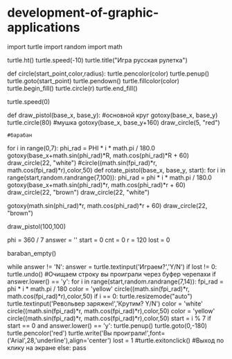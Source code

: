 # development-of-graphic-applications
import turtle
import random
import math

turtle.ht()
turtle.speed(-10)
turtle.title("Игра русская рулетка")

def circle(start_point,color,radius):
    turtle.pencolor(color)
    turtle.penup()
    turtle.goto(start_point)
    turtle.pendown()
    turtle.fillcolor(color)
    turtle.begin_fill()
    turtle.circle(r)
    turtle.end_fill()
    
turtle.speed(0)

def draw_pistol(base_x, base_y):
   #основной круг
   gotoxy(base_x, base_y)
   turtle.circle(80)
   #мушка
   gotoxy(base_x, base_y+160)
   draw_circle(5, "red")
 
    #барабан
   for i in range(0,7):
      phi_rad = PHI * i * math.pi / 180.0
      gotoxy(base_x+math.sin(phi_rad)*R, math.cos(phi_rad)*R + 60)
      draw_circle(22, "white")
                                           #circle((math.sin(fpi_rad)*r, math.cos(fpi_rad)*r),color,50)
def rotate_pistol(base_x, base_y, start):
   for i in range(start,random.randrange(7,100)):
      phi_rad = phi * i * math.pi / 180.0
      gotoxy(base_x+math.sin(phi_rad)*r, math.cos(phi_rad)*r + 60)
      draw_circle(22, "brown")
      draw_circle(22, "white")

   gotoxy(math.sin(phi_rad)*r, math.cos(phi_rad)*r + 60)
   draw_circle(22, "brown")

draw_pistol(100,100)                                           

phi = 360 / 7
answer = ''
start = 0
cnt = 0
r = 120
lost = 0

baraban_empty()

while answer != 'N':
    answer = turtle.textinput('Играем?','Y/N')
    if lost != 0:
        turtle.undo() #Очищаем строку вы проиграли через буфер черепахи
    if answer.lower() == 'y':
        for i in range(start,random.randrange(7,14)):
            fpi_rad = phi * i * math.pi / 180
            color = 'yellow'
            circle((math.sin(fpi_rad)*r, math.cos(fpi_rad)*r),color,50)
            if i == 0:
                turtle.resizemode("auto")
                turtle.textinput('Револьвер заряжен!','Крутим? Y/N')
            color = 'white'
            circle((math.sin(fpi_rad)*r, math.cos(fpi_rad)*r),color,50)
        color = 'yellow'
        circle((math.sin(fpi_rad)*r, math.cos(fpi_rad)*r),color,50)
        start = i % 7
    if start == 0 and answer.lower() == 'y':
        turtle.penup()
        turtle.goto(0,-180)
        turtle.pencolor('red')
        turtle.write('Вы проиграли!',font=('Arial',28,'underline'),align='center')
        lost = 1
        #turtle.exitonclick() #Выход по клику на экране
    else:
        pass
